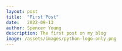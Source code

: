 ```yaml
---
layout: post
title:  "First Post"
date:   2022-09-13
author: Spencer Young
description: The first post on my blog
image: /assets/images/python-logo-only.png
---
```

